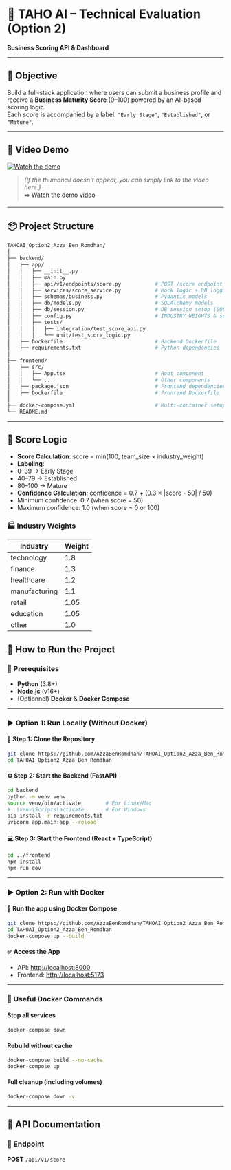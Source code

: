 # 🧠 TAHO AI – Technical Evaluation (Option 2)

**Business Scoring API & Dashboard**

---

## 📌 Objective

Build a full-stack application where users can submit a business profile and receive a **Business Maturity Score** (0–100) powered by an AI-based scoring logic.  
Each score is accompanied by a label: `"Early Stage"`, `"Established"`, or `"Mature"`.

---

## 🎥 Video Demo

[![Watch the demo](https://img.youtube.com/vi/your_video_id/0.jpg)](https://github.com/user-attachments/assets/388618e3-4e2d-4f8b-8fea-e17712797d67)  
> *(If the thumbnail doesn't appear, you can simply link to the video here:)*  
➡️ [Watch the demo video](https://github.com/user-attachments/assets/388618e3-4e2d-4f8b-8fea-e17712797d67)

---

## 📦 Project Structure
```bash
TAHOAI_Option2_Azza_Ben_Romdhan/
│
├── backend/
│   ├── app/
│   │   ├── __init__.py
│   │   ├── main.py
│   │   ├── api/v1/endpoints/score.py           # POST /score endpoint
│   │   ├── services/score_service.py           # Mock logic + DB logging
│   │   ├── schemas/business.py                 # Pydantic models
│   │   ├── db/models.py                        # SQLAlchemy models
│   │   ├── db/session.py                       # DB session setup (SQLite)
│   │   ├── config.py                           # INDUSTRY_WEIGHTS & settings
│   │   ├── tests/
│   │   │   ├── integration/test_score_api.py
│   │   │   └── unit/test_score_logic.py
│   ├── Dockerfile                              # Backend Dockerfile
│   ├── requirements.txt                        # Python dependencies
│
├── frontend/
│   ├── src/
│   │   ├── App.tsx                             # Root component
│   │   └── ...                                 # Other components
│   ├── package.json                            # Frontend dependencies
│   ├── Dockerfile                              # Frontend Dockerfile
│
├── docker-compose.yml                          # Multi-container setup
└── README.md
```
---
## 🔢 Score Logic
- **Score Calculation**:
score = min(100, team_size × industry_weight)
- **Labeling**: 
- 0–39 → Early Stage
- 40–79 → Established
- 80–100 → Mature
- **Confidence Calculation**:
confidence = 0.7 + (0.3 × |score - 50| / 50)
- Minimum confidence: 0.7 (when score = 50)
- Maximum confidence: 1.0 (when score = 0 or 100)

### 🏭 Industry Weights
| Industry      | Weight |
|---------------|--------|
| technology    | 1.8    |
| finance       | 1.3    |
| healthcare    | 1.2    |
| manufacturing | 1.1    |
| retail        | 1.05   |
| education     | 1.05   |
| other         | 1.0    |


## 🚀 How to Run the Project

### 🧰 Prerequisites
- **Python** (3.8+)
- **Node.js** (v16+)
- (Optionnel) **Docker** & **Docker Compose**

---

### ▶️ Option 1: Run Locally (Without Docker)

#### 🧩 Step 1: Clone the Repository
```bash
git clone https://github.com/AzzaBenRomdhan/TAHOAI_Option2_Azza_Ben_Romdhan.git
cd TAHOAI_Option2_Azza_Ben_Romdhan
```

#### ⚙️ Step 2: Start the Backend (FastAPI)
```bash
cd backend
python -m venv venv
source venv/bin/activate        # For Linux/Mac
# .\venv\Scripts\activate       # For Windows
pip install -r requirements.txt
uvicorn app.main:app --reload
```

#### 💻 Step 3: Start the Frontend (React + TypeScript)
```bash
cd ../frontend
npm install
npm run dev
```

---

### ▶️ Option 2: Run with Docker

#### 🚢 Run the app using Docker Compose
```bash
git clone https://github.com/AzzaBenRomdhan/TAHOAI_Option2_Azza_Ben_Romdhan.git
cd TAHOAI_Option2_Azza_Ben_Romdhan
docker-compose up --build
```

#### ✅ Access the App
- API: [http://localhost:8000](http://localhost:8000)
- Frontend: [http://localhost:5173](http://localhost:5173)

---

### 🛑 Useful Docker Commands

#### Stop all services
```bash
docker-compose down
```

#### Rebuild without cache
```bash
docker-compose build --no-cache
docker-compose up
```

#### Full cleanup (including volumes)
```bash
docker-compose down -v
```

---

## 📘 API Documentation

### 📍 Endpoint
**POST** `/api/v1/score`




